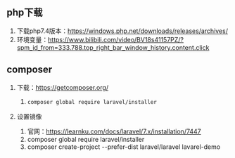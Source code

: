 ## php下载

1. 下载php7.4版本：https://windows.php.net/downloads/releases/archives/
2. 环境变量：https://www.bilibili.com/video/BV18s41157PZ/?spm_id_from=333.788.top_right_bar_window_history.content.click



## composer

1. 下载：https://getcomposer.org/

   1. ```sh
      composer global require laravel/installer
      ```

      

2. 设置镜像

   1. 官网：https://learnku.com/docs/laravel/7.x/installation/7447
   2. composer global require laravel/installer
   3. composer create-project --prefer-dist laravel/laravel lavarel-demo